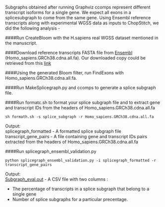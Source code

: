 Subgraphs obtained after running Graphviz ccomps represent different
transcript isoforms for a single gene. We expect all exons in a splicesubgraph
to come from the same gene. Using Ensembl reference transcripts
along with experimental WGSS data as inputs to ChopStitch, we did the following analysis - 
       
####Run CreateBloom with the H.sapiens real WGSS dataset mentioned in the manuscript.
     
####Download reference transcripts FASTA file from [Ensembl](ftp://ftp.ensembl.org/pub/release-87/fasta/homo_sapiens/cdna/) (Homo_sapiens.GRCh38.cdna.all.fa). Our downloaded copy could be retrieved from this [link](https://drive.google.com/drive/folders/0B7WB43qKTdTZbHlBd1FwM2ZfclU)      
    
####Using the generated Bloom filter, run FindExons with Homo_sapiens.GRCh38.cdna.all.fa.
   
####Run MakeSplicegraph.py and ccomps to generate a splice subgraph file.    
       
####Run formatc.sh to format your splice subgraph file and to extract gene and transcript IDs from the headers of Homo_sapiens.GRCh38.cdna.all.fa            
   
```
sh formath.sh -s splice_subgraph -r Homo_sapiens.GRCh38.cdna.all.fa      
```
Output:   
splicegraph_formatted - A formatted splice subgraph file   
transcript_gene_pairs - A file containing gene and transcript IDs pairs extracted from the headers of Homo_sapiens.GRCh38.cdna.all.fa             

####Run splicegraph_ensembl_validation.py    
```
python splicegraph_ensembl_validation.py -i splicegraph_formatted -r transcript_gene_pairs      
```
Output:    
[Subgraph_eval.out](./Subgraph_eval.out) - A CSV file with two columns :     
* The percentage of transcripts in a splice subgraph that belong to a single gene       
* Number of splice subgraphs for a particular precentage.      
